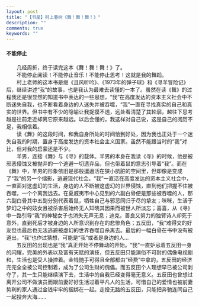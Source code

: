 ```yaml
---
layout: post
title: "【书屋】村上春树《舞！舞！舞！》"
description: ""
comments: true
keywords: ""
---
```


#### 不能停止
&emsp;&emsp;几经周折，终于读完这本《舞！舞！舞！》了。
<br>
&emsp;&emsp;不能停止阅读！不能停止音乐！不能停止思考！这就是我的舞蹈。
<br>
&emsp;&emsp;村上老师的这本书是继《且风听吟》、《1973年的弹子球》和《寻羊冒险记》后，继续讲述“我”的故事，也是我认为最难去读懂的一本了。虽然在读《舞》的过程我还是很显然的知道书中表达的一些思想，“我”在高度发达的资本主义社会中不断迷失自我，也不断看着身边的人迷失并被吞噬，“我”一直在寻找真实的自己和真实的世界。但书中有不少的隐喻让我捉摸不透，远处看清楚了其轮廓，越往下思考越是往前走近却离它原来越远。以后会懂的，我这样对自己说，这是自己的阅历不足，我相信着。
<br>
&emsp;&emsp;读《舞》的这段时间，和我自身所处的时间恰到好处，因为我也正处于一个迷失自我的时期，置身于高度发达的资本社会主义国家。虽然不能跟当时的“我”对比，但对我的启蒙还是不少。
<br>
&emsp;&emsp;羊男，连接《舞》与《寻》的载体。羊男的本身在我读《寻》的时候，他是被邪恶侵蚀又被抛弃的一个逃避一切遗弃品，但也带着鼠的意志引导着“我”。而在《舞》中，羊男的形象依旧是那般邋遢活在狭小肮脏的空间里，但却像是变成了“我”的另一个缩影，逃避现代社会。“我”一直活在高度发达的资本主义社会中，一直面对这虚幻的生活，身边的人不断被这虚幻的世界侵蚀，直到他们把握不住被吞噬，一个个离我远去。在夏威夷市中心见到的六副白骨便是那些被吞噬的人，那六副白骨其中五副分别代表着鼠，牺牲自己与邪恶同归于尽的挚友；咪咪，生活于梦幻之中的妓女且被杀害后始终无人知晓其因果而被世人所淡忘；喜喜，从《寻》中一路引导“我”的神秘女子也消失无声无息；迪克，善良又努力的独臂诗人却死于意外，直到死后才被身边的人所意识到存在的悲惨角色；五反田，“我”难得交的好友但也最后也无法逃避被虚幻的世界吞噬自杀离去。最后的一幅白骨在书中没有被道出，“我”也作过猜想，可能是“我”或者是身边的人…
<br>
&emsp;&emsp;五反田的出现也是“我”真正开始不停舞动的开始。“我”一直妒忌着五反田一身的闪耀，完美的外表以及富有天赋的演技，但五反田只能演俗不可耐的偶像电视剧和，生活也是受人操控着。金钱随手可得且全部都由“经费”中拿的，五反田的经济完完全全被公司控制着，成为了公司生财的傀儡。而五反田个人理想早已被公司剥夺了，其一生只能继续演下去，生活中的自我已经变得毫无意义。五反田也曾想过离开公司不做演员而跟前妻好好生活过着平凡人的生活，可惜自己的爱情也被前妻势利的家人通过金钱牢牢的捆绑在一起。走投无路的五反田，只能把奔驰连同自己一起投奔大海…...
